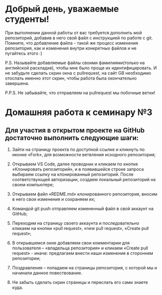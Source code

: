 # Добрый день, уважаемые студенты! 
  При выполнении данной работы от вас требуется дополнить мой репозиторий, добавив в него свой файл с инструкцией по работе с git. Помните, что добавление файла - такой же процесс изменения репозитория, как и изменения внутри конкретных файлов и не пугайтесь этого :)

  P.S. Называйте добавляемые файлы своими фамилиями(только на английской раскладке), чтобы мне было проще их идентифицировать. И не забудьте сделать скрин окна с pullrequest, на сайт GB необходимо отослать именно этот скрин, чтобы работа была окончательно завершена.

  P.P.S. Не забывайте, что отправляем на pullrequest мы побочные ветки!

  # Домашняя работа к семинару №3

  ## Для участия в открытом проекте на GitHub достаточно выполнить следующие шаги:

  1. Зайти на страницу проекта по доступной ссылке и кликнуть по иконке «Fork», для возможности ветвления исходного репозитория;

  2. Открываем VS Code, далее проводник и кликаем по кнопке «Клонировать репозиторий», и в появившейся строке запроса выбираем ссылку на клонированный репозиторий. После соответствующей авторизации, создаем локальный репозиторий на своем компьютере;

  3. Открываем файл «REDME.md» клонированного репозитория, вносим в него свои изменения и сохраняем их;

  4. Командой git push отправляем измененный файл в свой аккаунт на GitHub;

  5. Переходим на страницу своего аккаунта и последовательно кликаем на кнопки «pull request»,  «new pull request», «Create pull request»;

  6. В открывшемся окне добавляем свои комментарии для пользователя – «владельца репозитория» и кликаем «Create pull request» - иначе: предлагаем внести наши изменения в стороннем репозитории;

  7. Поздравления – попадаем на страницы репозитория, с которой мы и начинали данное повествование.

  8. Не забыть сделать скрин страницы и переслать его сами знаете куда.
  